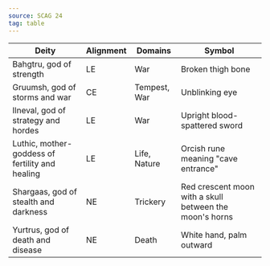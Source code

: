 ```yaml
---
source: SCAG 24
tag: table
---
```


|Deity|Alignment|Domains|Symbol|
|------|---|----|-------|
|Bahgtru, god of strength|LE|War|Broken thigh bone|
|Gruumsh, god of storms and war|CE|Tempest, War|Unblinking eye|
|Ilneval, god of strategy and hordes|LE|War|Upright blood-spattered sword|
|Luthic, mother-goddess of fertility and healing|LE|Life, Nature|Orcish rune meaning "cave entrance"|
|Shargaas, god of stealth and darkness|NE|Trickery|Red crescent moon with a skull between the moon's horns|
|Yurtrus, god of death and disease|NE|Death|White hand, palm outward|
